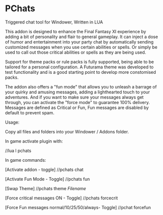 # PChats
Triggered chat tool for Windower, Written in LUA

This addon is designed to enhance the Final Fantasy XI experience by adding a bit of personality and flair to general gameplay. It can inject a dose of humor and entertainment into your party chat by automatically sending customized messages when you use certain abilities or spells. Or simply be used to call out those critical abilities or spells as they are being used.

Support for theme packs or rule packs is fully supported, being able to be tailored for a personal configuration. A Futurama theme was developed to test functionality and is a good starting point to develop more constomised packs.

The addon also offers a "fun mode" that allows you to unleash a barrage of your quirky and amusing messages, adding a lighthearted touch to your adventures. And if you want to make sure your messages always get through, you can activate the "force mode" to guarantee 100% delivery. Messages are defined as Critical or Fun, Fun messages are disabled by default to prevent spam.


Usage:

Copy all files and folders into your Windower / Addons folder.

In game activate plugin with:

//lua l pchats

In game commands:

[Activate addon - toggle]
//pchats chat

[Activate Fun Mode - Toggle]
//pchats fun

[Swap Theme]
//pchats theme *Filename*

[Force critical messages ON - Toggle]
//pchats forcecrit

[Force Fun messages normal/10/25/50/always- Toggle]
//pchat forcefun
